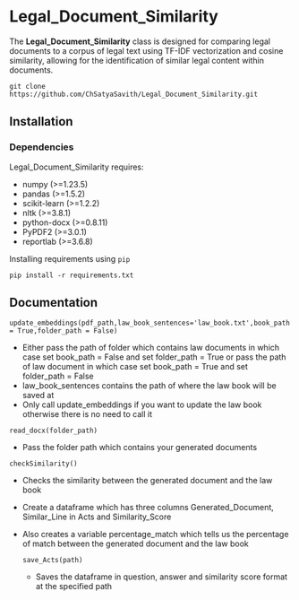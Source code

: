 # Legal_Document_Similarity
The **Legal_Document_Similarity** class is designed for comparing legal documents to a corpus of legal text using TF-IDF vectorization and cosine similarity, allowing for the identification of similar legal content within documents.
````
git clone https://github.com/ChSatyaSavith/Legal_Document_Similarity.git
````
## Installation
### Dependencies
Legal_Document_Similarity requires:
- numpy (>=1.23.5)
- pandas (>=1.5.2)
- scikit-learn (>=1.2.2)
- nltk (>=3.8.1)
- python-docx (>=0.8.11)
- PyPDF2 (>=3.0.1)
- reportlab (>=3.6.8)

Installing requirements using ``pip``

    pip install -r requirements.txt



## Documentation

````
update_embeddings(pdf_path,law_book_sentences='law_book.txt',book_path = True,folder_path = False)
````
- Either pass the path of folder which contains law documents in which case set book_path = False and set folder_path = True or pass the path of law document in which case set book_path = True and set folder_path = False
- law_book_sentences contains the path of where the law book will be saved at
- Only call update_embeddings if you want to update the law book otherwise there is no need to call it

````
read_docx(folder_path)
````
- Pass the folder path which contains your generated documents

````
checkSimilarity()
````
- Checks the similarity between the generated document and the law book
- Create a dataframe which has three columns Generated_Document, Similar_Line in Acts and Similarity_Score
- Also creates a variable percentage_match which tells us the percentage of match between the generated document and the law book

  ````
  save_Acts(path)
  ````
  - Saves the dataframe in question, answer and similarity score format at the specified path
